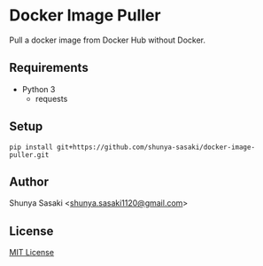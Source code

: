 # Docker Image Puller

Pull a docker image from Docker Hub without Docker.

## Requirements

- Python 3
    - requests

## Setup

```shell
pip install git+https://github.com/shunya-sasaki/docker-image-puller.git
```


## Author

Shunya Sasaki &lt;shunya.sasaki1120@gmail.com&gt;

## License

[MIT License](./LICENSE)

